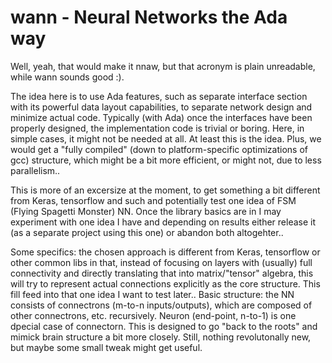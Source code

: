 # wann - Neural Networks the Ada way
Well, yeah, that would make it nnaw, but that acronym is plain unreadable, while wann sounds good :).

The idea here is to use Ada features, such as separate interface section with its powerful data layout capabilities, to separate network design and minimize actual code. Typically (with Ada) once the interfaces have been properly designed, the implementation code is trivial or boring. Here, in simple cases, it might not be needed at all. At least this is the idea. Plus, we would get a "fully compiled" (down to platform-specific optimizations of gcc) structure, which might be a bit more efficient, or might not, due to less parallelism..

This is more of an excersize at the moment, to get something a bit different from Keras, tensorflow and such and potentially test one idea of FSM (Flying Spagetti Monster) NN. Once the library basics are in I may experiment with one idea I have and depending on results either release it (as a separate project using this one) or abandon both altogehter..

Some specifics: the chosen approach is different from Keras, tensorflow or other common libs in that, instead of focusing on layers with (usually) full connectivity and directly translating that into matrix/"tensor" algebra, this will try to represent actual connections explicitly as the core structure. This fill feed into that one idea I want to test later..
Basic structure: the NN consists of connectrons (m-to-n inputs/outputs), which are composed of other connectrons, etc. recursively. Neuron (end-point, n-to-1) is one dpecial case of connectorn. This is designed to go "back to the roots" and mimick brain structure a bit more closely. Still, nothing revolutonally new, but maybe some small tweak might get useful.
